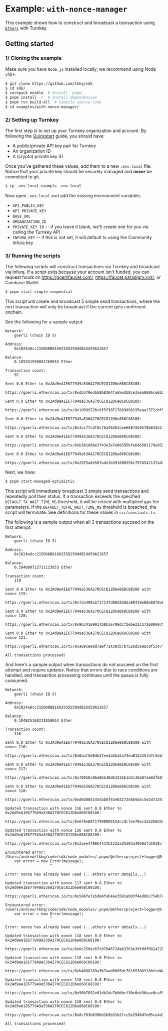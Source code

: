 # Example: `with-nonce-manager`

This example shows how to construct and broadcast a transaction using [`Ethers`](https://docs.ethers.org/v5/api/signer/) with Turnkey.

## Getting started

### 1/ Cloning the example

Make sure you have `Node.js` installed locally; we recommend using Node v16+.

```bash
$ git clone https://github.com/tkhq/sdk
$ cd sdk/
$ corepack enable  # Install `pnpm`
$ pnpm install -r  # Install dependencies
$ pnpm run build-all  # Compile source code
$ cd examples/with-nonce-manager/
```

### 2/ Setting up Turnkey

The first step is to set up your Turnkey organization and account. By following the [Quickstart](https://turnkey.readme.io/docs/quickstart) guide, you should have:

- A public/private API key pair for Turnkey
- An organization ID
- A (crypto) private key ID

Once you've gathered these values, add them to a new `.env.local` file. Notice that your private key should be securely managed and **_never_** be committed to git.

```bash
$ cp .env.local.example .env.local
```

Now open `.env.local` and add the missing environment variables:

- `API_PUBLIC_KEY`
- `API_PRIVATE_KEY`
- `BASE_URL`
- `ORGANIZATION_ID`
- `PRIVATE_KEY_ID` -- if you leave it blank, we'll create one for you via calling the Turnkey API
- `INFURA_KEY` -- if this is not set, it will default to using the Community Infura key

### 3/ Running the scripts

The following scripts will construct transactions via Turnkey and broadcast via Infura. If a script exits because your account isn't funded, you can request funds on https://goerlifaucet.com/, https://faucet.paradigm.xyz/, or Coinbase Wallet.

```bash
$ pnpm start-simple-sequential
```

This script will create and broadcast 5 simple send transactions, where the next transaction will only be broadcast if the current gets confirmed onchain.

See the following for a sample output:

```
Network:
	goerli (chain ID 5)

Address:
	0x1024a8cc2156D8B8169255D250ddB16d59A22657

Balance:
	0.185931598081269653 Ether

Transaction count:
	92

Sent 0.0 Ether to 0x2Ad9eA1E677949a536A270CEC812D6e868C88108:
	https://goerli.etherscan.io/tx/0xdb370edbb8b8364fa65e2b0ce3aea069bce652740817b606745b47452761e20d

Sent 0.0 Ether to 0x2Ad9eA1E677949a536A270CEC812D6e868C88108:
	https://goerli.etherscan.io/tx/0x1d999726c0f5f30717889098195eaa1372cbf515951084e6922d5c2a78121c03

Sent 0.0 Ether to 0x2Ad9eA1E677949a536A270CEC812D6e868C88108:
	https://goerli.etherscan.io/tx/0x3cc77cdf0c76a46263cee6887db0570b842b1f0e1aa600537d82eee858c531e5

Sent 0.0 Ether to 0x2Ad9eA1E677949a536A270CEC812D6e868C88108:
	https://goerli.etherscan.io/tx/0xb381dd8e3f43e3e7e08595bfe64b582179e93243f2b129f3502d782bee5fe7dd

Sent 0.0 Ether to 0x2Ad9eA1E677949a536A270CEC812D6e868C88108:
	https://goerli.etherscan.io/tx/0x2925ade587ade1b391880556c797b542137ad2a269ae3eccf0391054e7b866b1
```

Next, we have:

```bash
$ pnpm start-managed-optimistic
```

This script will immediately broadcast 3 simple send transactions and repeatedly poll their status. If a transaction exceeds the specified `DEFAULT_TX_WAIT_TIME_MS` threshold, it will be retried with multiplied gas fee parameters. If the `DEFAULT_TOTAL_WAIT_TIME_MS` threshold is breached, the script will terminate. See definitions for these values in `src/constants.ts`.

The following is a sample output when all 3 transactions succeed on the first attempt:

```
Network:
	goerli (chain ID 5)

Address:
	0x1024a8cc2156D8B8169255D250ddB16d59A22657

Balance:
	0.184600722711123653 Ether

Transaction count:
	119

Sent 0.0 Ether to 0x2Ad9eA1E677949a536A270CEC812D6e868C88108 with nonce 119:
	https://goerli.etherscan.io/tx/0xfda498a5f17147d08d2b0da80419e86e68f0abd5ba8274941ed2312c869549b6

Sent 0.0 Ether to 0x2Ad9eA1E677949a536A270CEC812D6e868C88108 with nonce 120:
	https://goerli.etherscan.io/tx/0x9b34169917b8b3e708dcf2ebe21c172600697561acc90d9d6be066e3216a0f05

Sent 0.0 Ether to 0x2Ad9eA1E677949a536A270CEC812D6e868C88108 with nonce 121:
	https://goerli.etherscan.io/tx/0xa69ce9dd7a8f71430cb7b7526d569ac0f5347f81203da568e260eccfb8dd725e

All transactions processed!
```

And here's a sample output when transactions do _not_ succeed on the first attempt and require updates. Notice that errors due to race conditions are handled, and transaction processing continues until the queue is fully consumed.

```
Network:
	goerli (chain ID 5)

Address:
	0x1024a8cc2156D8B8169255D250ddB16d59A22657

Balance:
	0.184825160211858653 Ether

Transaction count:
	116

Sent 0.0 Ether to 0x2Ad9eA1E677949a536A270CEC812D6e868C88108 with nonce 116:
	https://goerli.etherscan.io/tx/0x0aaf5e0db37ee3d3ba5a74ea812335fd7c5eb7a84fa1d51ea618c8d46cca8cbe

Sent 0.0 Ether to 0x2Ad9eA1E677949a536A270CEC812D6e868C88108 with nonce 117:
	https://goerli.etherscan.io/tx/0x70050c06e8bb48d6323bb1d3c30a87ae8df6071101d3bab64bb53a640b5ed56e

Sent 0.0 Ether to 0x2Ad9eA1E677949a536A270CEC812D6e868C88108 with nonce 118:
	https://goerli.etherscan.io/tx/0xd8d88d145dab8f63e8327256b9abc5e2d7334f260c868ad03ead1a28ac5e7fd1

Updated transaction with nonce 116 sent 0.0 Ether to 0x2Ad9eA1E677949a536A270CEC812D6e868C88108:
	https://goerli.etherscan.io/tx/0x6f0e60f17990804534cc9cfee70ec3ab2b0d3cadc2b7325c2147f6be3a19e819

Updated transaction with nonce 116 sent 0.0 Ether to 0x2Ad9eA1E677949a536A270CEC812D6e868C88108:
	https://goerli.etherscan.io/tx/0x2aee4780b4437b122da25d03a40b0dfd1038cf69bd2005328a9cce15ea233bc8

Encountered error: /Users/andrew/tkhq/code/sdk/node_modules/.pnpm/@ethersproject+logger@5.7.0/node_modules/@ethersproject/logger/lib/index.js:238
	var error = new Error(message);
                    ^

Error: nonce has already been used (...ethers error details...)

Updated transaction with nonce 117 sent 0.0 Ether to 0x2Ad9eA1E677949a536A270CEC812D6e868C88108:
	https://goerli.etherscan.io/tx/0x596fa7a5d84fab4ae3591ab93f4ed8bc754b7c1fb95174a7dc2d6cae7cceaa25

Encountered error: /Users/andrew/tkhq/code/sdk/node_modules/.pnpm/@ethersproject+logger@5.7.0/node_modules/@ethersproject/logger/lib/index.js:238
	var error = new Error(message);
                    ^

Error: nonce has already been used (...ethers error details...)

Updated transaction with nonce 118 sent 0.0 Ether to 0x2Ad9eA1E677949a536A270CEC812D6e868C88108:
	https://goerli.etherscan.io/tx/0x0c250ec67c0764672da63763e39fddf08147250826491294402ad1f4e118b465

Updated transaction with nonce 118 sent 0.0 Ether to 0x2Ad9eA1E677949a536A270CEC812D6e868C88108:
	https://goerli.etherscan.io/tx/0xb4088189a3b7aad86d5dc78165308918bfcd485efe38f5944fe6d8c9c386b636

Updated transaction with nonce 118 sent 0.0 Ether to 0x2Ad9eA1E677949a536A270CEC812D6e868C88108:
	https://goerli.etherscan.io/tx/0x56b7892e01db2de7b0dbcf30e0eb36aae0ca59db0c24571ac64ce3322eec26a1

Updated transaction with nonce 118 sent 0.0 Ether to 0x2Ad9eA1E677949a536A270CEC812D6e868C88108:
	https://goerli.etherscan.io/tx/0x8c763b6396d2b9b31b2fcc5e2940d7e05ce4d32d897cf7df3f0889fb4eb07f53

All transactions processed!
```

